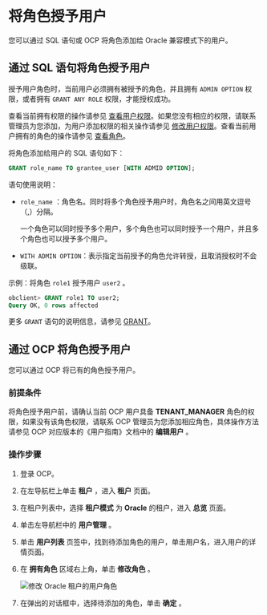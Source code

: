 将角色授予用户 
============================

您可以通过 SQL 语句或 OCP 将角色添加给 Oracle 兼容模式下的用户。

通过 SQL 语句将角色授予用户 
-------------------------------------

授予用户角色时，当前用户必须拥有被授予的角色，并且拥有 `ADMIN OPTION` 权限，或者拥有 `GRANT ANY ROLE` 权限，才能授权成功。

查看当前拥有权限的操作请参见 [查看用户权限](/zh-CN/5.administrator-guide/2.basic-database-management/4.manage-tenants-1/5.manage-users-and-permissions/2.oracle-3/4.view-user-permissions.md)。如果您没有相应的权限，请联系管理员为您添加，为用户添加权限的相关操作请参见 [修改用户权限](/zh-CN/5.administrator-guide/2.basic-database-management/4.manage-tenants-1/5.manage-users-and-permissions/2.oracle-3/5.modify-user-permissions-1.md)。查看当前用户拥有的角色的操作请参见 [查看角色](/zh-CN/5.administrator-guide/2.basic-database-management/4.manage-tenants-1/5.manage-users-and-permissions/2.oracle-3/9.manage-roles/6.view-roles.md)。

将角色添加给用户的 SQL 语句如下：

```sql
GRANT role_name TO grantee_user [WITH ADMID OPTION];
```



语句使用说明：

* `role_name` ：角色名。同时将多个角色授予用户时，角色名之间用英文逗号（,）分隔。

  一个角色可以同时授予多个用户，多个角色也可以同时授予一个用户，并且多个角色也可以授予多个用户。
  

* `WITH ADMIN OPTION`：表示指定当前授予的角色允许转授，且取消授权时不会级联。

  




示例：将角色 `role1` 授予用户 `user2` 。

```sql
obclient> GRANT role1 TO user2;
Query OK, 0 rows affected
```



更多 `GRANT` 语句的说明信息，请参见 [GRANT](/zh-CN/11.sql-reference-oracle-mode/9.sql-statement-1/3.DCL/7.GRANT-1.md)。

通过 OCP 将角色授予用户 
-----------------------------------

您可以通过 OCP 将已有的角色授予用户。

### 前提条件 

将角色授予用户前，请确认当前 OCP 用户具备 **TENANT_MANAGER** 角色的权限，如果没有该角色权限，请联系 OCP 管理员为您添加相应角色，具体操作方法请参见 OCP 对应版本的《用户指南》文档中的 **编辑用户** 。

### 操作步骤 

1. 登录 OCP。

   

2. 在左导航栏上单击 **租户** ，进入 **租户** 页面。

   

3. 在租户列表中，选择 **租户模式** 为 **Oracle** 的租户，进入 **总览** 页面。

   

4. 单击左导航栏中的 **用户管理** 。

   

5. 单击 **用户列表** 页签中，找到待添加角色的用户，单击用户名，进入用户的详情页面。

   

6. 在 **拥有角色** 区域右上角，单击 **修改角色** 。

   ![修改 Oracle 租户的用户角色](https://help-static-aliyun-doc.aliyuncs.com/assets/img/zh-CN/6369242261/p276516.png)
   

7. 在弹出的对话框中，选择待添加的角色，单击 **确定** 。

   



